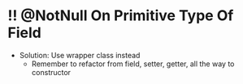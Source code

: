 # ‼️ @NotNull On Primitive Type Of Field

* Solution: Use wrapper class instead 
  * Remember to refactor from field, setter, getter, all the way to constructor